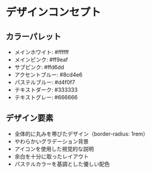 # デザインコンセプト

## カラーパレット
- メインホワイト: #ffffff
- メインピンク: #ff9eaf
- サブピンク: #ffd6dd
- アクセントブルー: #8cd4e6
- パステルブルー: #d4f0f7
- テキストダーク: #333333
- テキストグレー: #666666

## デザイン要素
- 全体的に丸みを帯びたデザイン（border-radius: 1rem）
- やわらかいグラデーション背景
- アイコンを使用した視覚的な説明
- 余白を十分に取ったレイアウト
- パステルカラーを基調とした優しい配色 